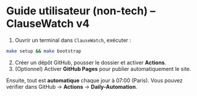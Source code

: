 # Guide utilisateur (non-tech) – ClauseWatch v4

1) Ouvrir un terminal dans `ClauseWatch`, exécuter :
```bash
make setup && make bootstrap
```
2) Créer un dépôt GitHub, pousser le dossier et activer **Actions**.
3) (Optionnel) Activer **GitHub Pages** pour publier automatiquement le site.

Ensuite, tout est **automatique** chaque jour à 07:00 (Paris).
Vous pouvez vérifier dans GitHub → **Actions** → **Daily-Automation**.
